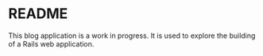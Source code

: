 # README

This blog application is a work in progress. It is used to explore the building of a Rails web application.